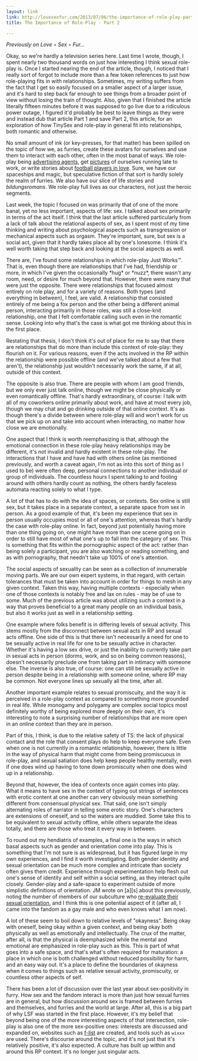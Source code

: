 ```yaml
---
layout: link
link: http://lovesexfur.com/2013/07/06/the-importance-of-role-play-part-2/
title: The Importance of Role-Play - Part 2

---
```


*Previously on Love ◦ Sex ◦ Fur...*

Okay, so we're hardly a television series here.  Last time I wrote, though, I
spent nearly two thousand words on just how interesting I think sexual role-play
is.  Once I started nearing the end of the article, though, I noticed that I
really sort of forgot to include more than a few token references to just how
role-playing fits in with relationships.  Sometimes, my writing suffers from the
fact that I get so easily focused on a smaller aspect of a larger issue, and
it's hard to step back far enough to see things from a broader point of view
without losing the train of thought.  Also, given that I finished the article
literally fifteen minutes before it was supposed to go live due to a ridiculous
power outage, I figured it'd probably be best to leave things as they were and
instead dub that article Part 1 and save Part 2, this article, for an
exploration of how TinySex and role-play in general fit into relationships, both
romantic and otherwise.<!--more-->

No small amount of ink (or key-presses, for that matter) has been spilled on the
topic of how we, as furries, create these avatars for ourselves and use them to
interact with each other, often in the most banal of ways.  We role-play being
[advertising agents][2], get [pictures][1] of ourselves running late to work, or
write stories about [football players in love][3].  Sure, we have our spaceships
and magic, but speculative fiction of that sort is hardly solely the realm of
furries.  We also have our slice of life stories and *bildungsromans*.  We
role-play full lives as our characters, not just the heroic segments.

Last week, the topic I focused on was primarily that of one of the more banal,
yet no less important, aspects of life: sex.  I talked about sex primarily in
terms of the act itself.  I think that the last article suffered particularly
from a lack of talk about the relational aspects of sex, as I spent most of my
time thinking and writing about psychological aspects such as transgression or
mechanical aspects such as orgasm.  They're important, sure, but sex is a social
act, given that it hardly takes place all by one's lonesome.  I think it's well
worth taking that step back and looking at the social aspects as well.

There are, I've found some relationships in which role-play Just Works&trade;.
That is, even though there are relationships that I've had, friendship or more,
in which I've given the occasionally \*hug\* or \*nuzz\*, there wasn't any room,
need, or desire for much beyond that.  However, there were many that were just
the opposite.  There were relationships that focused almost entirely on role
play, and for a variety of reasons.  Both types (and everything in between), I
feel, are valid.  A relationship that consisted entirely of me being a fox
person and the other being a different animal person, interacting primarily in
those roles, was still a close-knit relationship, one that I felt comfortable
calling such even in the romantic sense.  Looking into why that's the case is
what got me thinking about this in the first place.

Restating that thesis, I don't think it's out of place for me to say that there
are relationships that do more than include this context of role-play: they
flourish on it.  For various reasons, even if the acts involved in the RP within
the relationship were possible offline (and we've talked about a few that
aren't), the relationship just wouldn't necessarily work the same, if at all,
outside of this context.  

The opposite is also true.  There are people with whom I am good friends, but we
only ever just talk online, though we might be close physically or even
romantically offline.  That's hardly extraordinary, of course: I talk with all
of my coworkers online primarily about work, and have at most every job, though
we may chat and go drinking outside of that online context.  It's as though
there's a divide between where role-play will and won't work for us that we pick
up on and take into account when interacting, no matter how close we are
emotionally.

One aspect that I think is worth reemphasizing is that, although the emotional
connection in these role-play heavy relationships may be different, it's not
invalid and hardly existent in these role-play.  The interactions that I have
and have had with others online (as mentioned previously, and worth a caveat
again, I'm not as into this sort of thing as I used to be) were often deep,
personal connections to another individual or group of individuals.  The
countless hours I spent talking to and fooling around with others hardly count
as nothing, the others hardly faceless automata reacting solely to what I type.

A lot of that has to do with the idea of spaces, or contexts.  Sex online is
still sex, but it takes place in a separate context, a separate space from sex
in person.  As a good example of that, it's been my experience that sex in
person usually occupies most or all of one's attention, whereas that's hardly
the case with role-play online.  In fact, beyond just potentially having more
than one thing going on, one might have more than one scene going on in order to
still have most of what one's up to fall into the category of sex.  This is
something that fits within the pornographic aspect of the act: rather than being
solely a participant, you are also watching or reading something, and as with
pornography, that needn't take up 100% of one's attention.

The social aspects of sexuality can be seen as a collection of innumerable
moving parts.  We are our own expert systems, in that regard, with certain
tolerances that must be taken into account in order for things to mesh in any
given context.  Taken this way, having multiple contexts - especially when one
of those contexts is notably free and lax on rules - may be of use to some. Much
of the previous article was about utilizing such a context in a way that proves
beneficial to a great many people on an individual basis, but also it works just
as well in a relationship setting.

One example where folks benefit is in differing levels of sexual activity.  This
stems mostly from the disconnect between sexual acts in RP and sexual acts
offline.  One side of this is that there isn't necessarily a need for one to be
sexually active in real life for one to be sexually active in character. Whether
it's having a low sex drive, or just the inability to currently take part in
sexual acts in person (dorms, work, and so on being common reasons), doesn't
necessarily preclude one from taking part in intimacy with someone else. The
inverse is also true, of course: one can still be sexually active in person
despite being in a relationship with someone online, where RP may be common. Not
everyone lines up sexually all the time, after all.

Another important example relates to sexual promiscuity, and the way it is
perceived in a role-play context as compared to something more grounded in real
life.  While monogamy and polygamy are complex social topics most definitely
worthy of being explored more deeply on their own, it's interesting to note a
surprising number of relationships that are more open in an online context than
they are in person.  

Part of this, I think, is due to the relative safety of TS: the lack of physical
contact and the role that consent plays do help to keep everyone safe.  Even
when one is not currently in a romantic relationship, however, there is little
in the way of physical harm that might come from being promiscuous in role-play,
and sexual satiation does help keep people healthy mentally, even if one does
wind up having to tone down promiscuity when one does wind up in a relationship.

Beyond that, however, the idea of contexts once again comes into play.  What it
means to have sex in the context of typing out strings of sentences with erotic
content at one another can very obviously mean something different from
consensual physical sex.  That said, one isn't simply alternating roles of
narrator in telling some erotic story. One's characters are extensions of
oneself, and so the waters are muddied.  Some take this to be equivalent to
sexual activity offline, while others separate the ideas totally, and there are
those who treat it every way in between.

To round out my hendiatris of examples, a final one is the ways in which basal
aspects such as gender and orientation come into play.  This is something that
I'm not sure is as widespread, but it has figured large in my own experiences,
and I find it worth investigating.  Both gender identity and sexual orientation
can be much more complex and intricate than society often gives them credit.
Experience through experimentation help flesh out one's sense of identity and
self within a social setting, as they interact quite closely. Gender-play and a
safe-space to experiment outside of more simplistic definitions of orientation.
JM wrote on \[a\]\[s\] about this previously, noting the number of members of
our subculture who [re-evaluate their sexual orientation][4], and I think this
is one potential aspect of it (after all, I came into the fandom as a gay male
and who even knows what I am now).

A lot of these seem to boil down to relative levels of "okayness".  Being okay
with oneself, being okay within a given context, and being okay both physically
as well as emotionally and intellectually.  The crux of the matter, after all,
is that the physical is deemphasized while the mental and emotional are
emphasized in role-play such as this.  This is part of what goes into a safe
space, and that's what's often required for maturation: a place in which one is
both challenged without reduced possibility for harm, and an easy way out.  It's
a place to define the boundaries of okayness when it comes to things such as
relative sexual activity, promiscuity, or countless other aspects of self.

There has been a lot of discussion over the last year about sex-positivity in
furry.  How sex and the fandom interact is more than just how sexual furries are
in general, but how discussion around sex is framed between furries and
themselves, and furries and the world at large.  After all, this is a big part
of why LSF was started in the first place.  However, it's my belief that beyond
being one of the more interesting aspects of that intersection, role-play is
also one of the more sex-positive ones: interests are discussed and expanded on,
websites such as [f-list][5] are created, and tools such as `wixxx` are used.
There's discourse around the topic, and it's not just that it's relatively
positive, it's also expected.  A culture has built up within and around this RP
context. It's no longer just singular acts.

[1]: http://www.furaffinity.net/view/9927219 
[2]: http://characters.openfurry.org/description/19 
[3]: http://www.kyellgold.com/books/oop.html 
[4]: http://adjectivespecies.com/2012/03/19/re-evaluating-your-sexual-preference/ 
[5]: http://f-list.net
